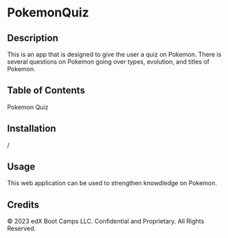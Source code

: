 # PokemonQuiz
## Description

This is an app that is designed to give the user a quiz on Pokemon. There is several questions on Pokemon going over types, evolution, and titles of Pokemon.


## Table of Contents 

Pokemon Quiz

## Installation

/

## Usage

This web application can be used to strengthen knowdledge on Pokemon. 

## Credits

© 2023 edX Boot Camps LLC. Confidential and Proprietary. All Rights Reserved.